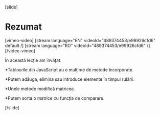 [slide]
# Rezumat

[vimeo-video]
[stream language="EN" videoId="489374453/e99926cfd6" default /]
[stream language="RO" videoId="489374453/e99926cfd6"  /]
[/video-vimeo]

În această lecție am învățat:

*Tablourile din JavaScript au o mulțime de metode încorporate.

*Putem adăuga, elimina sau introduce elemente în timpul rulării.

*Unele metode modifică matricea.

*Putem sorta o matrice cu funcția de comparare.

[/slide]